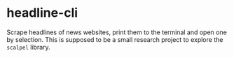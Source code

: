 # headline-cli

Scrape headlines of news websites, print them to the terminal and open one by selection. 
This is supposed to be a small research project to explore the `scalpel`
library.
